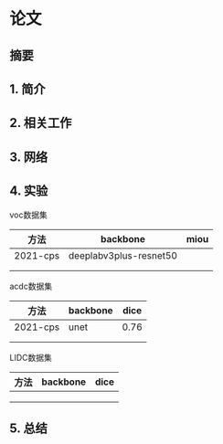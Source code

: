 # 论文



## 摘要





## 1. 简介



## 2. 相关工作





## 3. 网络









## 4. 实验

voc数据集

| 方法     | backbone               | miou |
| -------- | ---------------------- | ---- |
| 2021-cps | deeplabv3plus-resnet50 |      |
|          |                        |      |
|          |                        |      |



acdc数据集

| 方法     | backbone | dice |
| -------- | -------- | ---- |
| 2021-cps | unet     | 0.76 |
|          |          |      |
|          |          |      |







LIDC数据集

| 方法 | backbone | dice |
| ---- | -------- | ---- |
|      |          |      |
|      |          |      |
|      |          |      |





## 5. 总结